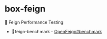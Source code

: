 # box-feign
:saxophone: Feign Performance Testing

- :hammer:feign-benchmark - [OpenFeign#benchmark](https://github.com/OpenFeign/feign/tree/master/benchmark)